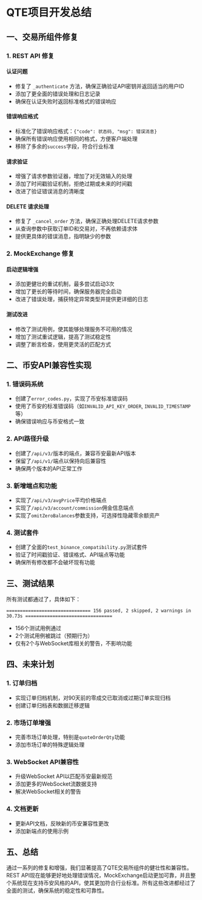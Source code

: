 # QTE项目开发总结

## 一、交易所组件修复

### 1. REST API 修复

#### 认证问题
- 修复了 `_authenticate` 方法，确保正确验证API密钥并返回适当的用户ID
- 添加了更全面的错误处理和日志记录
- 确保在认证失败时返回标准格式的错误响应

#### 错误响应格式
- 标准化了错误响应格式：`{"code": 状态码, "msg": 错误消息}`
- 确保所有错误响应使用相同的格式，方便客户端处理
- 移除了多余的`success`字段，符合行业标准

#### 请求验证
- 增强了请求参数验证器，增加了对无效输入的处理
- 添加了时间戳验证机制，拒绝过期或未来的时间戳
- 改进了验证错误消息的清晰度

#### DELETE 请求处理
- 修复了 `_cancel_order` 方法，确保正确处理DELETE请求参数
- 从查询参数中获取订单ID和交易对，不再依赖请求体
- 提供更具体的错误消息，指明缺少的参数

### 2. MockExchange 修复

#### 启动逻辑增强
- 添加更健壮的重试机制，最多尝试启动3次
- 增加了更长的等待时间，确保服务器完全启动
- 改进了错误处理，捕获特定异常类型并提供更详细的日志

#### 测试改进
- 修改了测试用例，使其能够处理服务不可用的情况
- 增加了测试重试逻辑，提高了测试稳定性
- 调整了断言检查，使用更灵活的匹配方式

## 二、币安API兼容性实现

### 1. 错误码系统
- 创建了`error_codes.py`，实现了币安标准错误码
- 使用了币安的标准错误码（如`INVALID_API_KEY_ORDER`, `INVALID_TIMESTAMP`等）
- 确保错误响应与币安格式一致

### 2. API路径升级
- 创建了`/api/v3/`版本的端点，兼容币安最新API版本
- 保留了`/api/v1/`端点以保持向后兼容性
- 确保两个版本的API正常工作

### 3. 新增端点和功能
- 实现了`/api/v3/avgPrice`平均价格端点
- 实现了`/api/v3/account/commission`佣金信息端点
- 实现了`omitZeroBalances`参数支持，可选择性隐藏零余额资产

### 4. 测试套件
- 创建了全面的`test_binance_compatibility.py`测试套件
- 验证了时间戳验证、错误格式、API端点等功能
- 确保所有修改都不会破坏现有功能

## 三、测试结果

所有测试都通过了，具体如下：
```
=============================== 156 passed, 2 skipped, 2 warnings in 30.73s ================================
```

- 156个测试用例通过
- 2个测试用例被跳过（预期行为）
- 仅有2个与WebSocket库相关的警告，不影响功能

## 四、未来计划

### 1. 订单归档
- 实现订单归档机制，对90天前的零成交已取消或过期订单实现归档
- 创建订单归档表和数据迁移逻辑

### 2. 市场订单增强
- 完善市场订单处理，特别是`quoteOrderQty`功能
- 添加市场订单的特殊逻辑处理

### 3. WebSocket API兼容性
- 升级WebSocket API以匹配币安最新规范
- 添加更多的WebSocket流数据支持
- 解决WebSocket相关的警告

### 4. 文档更新
- 更新API文档，反映新的币安兼容性更改
- 添加新端点的使用示例

## 五、总结

通过一系列的修复和增强，我们显著提高了QTE交易所组件的健壮性和兼容性。REST API现在能够更好地处理错误情况，MockExchange启动更加可靠，并且整个系统现在支持币安风格的API，使其更加符合行业标准。所有这些改进都经过了全面的测试，确保系统的稳定性和可靠性。 